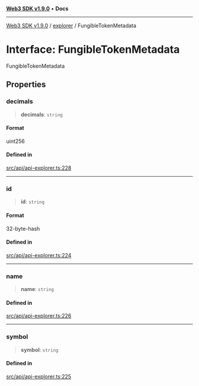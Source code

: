 [**Web3 SDK v1.9.0**](../../../README.md) • **Docs**

***

[Web3 SDK v1.9.0](../../../globals.md) / [explorer](../README.md) / FungibleTokenMetadata

# Interface: FungibleTokenMetadata

FungibleTokenMetadata

## Properties

### decimals

> **decimals**: `string`

#### Format

uint256

#### Defined in

[src/api/api-explorer.ts:228](https://github.com/Mystic-Nayy/alephium-web3/blob/c1afd789a197ce5fe21f08c2965942090157c33d/packages/web3/src/api/api-explorer.ts#L228)

***

### id

> **id**: `string`

#### Format

32-byte-hash

#### Defined in

[src/api/api-explorer.ts:224](https://github.com/Mystic-Nayy/alephium-web3/blob/c1afd789a197ce5fe21f08c2965942090157c33d/packages/web3/src/api/api-explorer.ts#L224)

***

### name

> **name**: `string`

#### Defined in

[src/api/api-explorer.ts:226](https://github.com/Mystic-Nayy/alephium-web3/blob/c1afd789a197ce5fe21f08c2965942090157c33d/packages/web3/src/api/api-explorer.ts#L226)

***

### symbol

> **symbol**: `string`

#### Defined in

[src/api/api-explorer.ts:225](https://github.com/Mystic-Nayy/alephium-web3/blob/c1afd789a197ce5fe21f08c2965942090157c33d/packages/web3/src/api/api-explorer.ts#L225)
